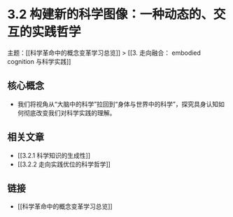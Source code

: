 # 3.2 构建新的科学图像：一种动态的、交互的实践哲学

主题：[[科学革命中的概念变革学习总览]] > [[3. 走向融合： embodied cognition 与科学实践]]

## 核心概念

- 我们将视角从“大脑中的科学”拉回到“身体与世界中的科学”，探究具身认知如何彻底改变我们对科学实践的理解。

## 相关文章

- [[3.2.1 科学知识的生成性]]
- [[3.2.2 走向实践优位的科学哲学]]

## 链接

- [[科学革命中的概念变革学习总览]]
